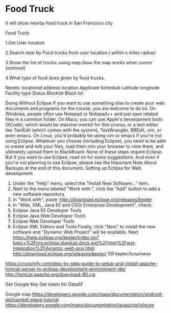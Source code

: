 # Food Truck
It will show nearby food truck in San Francisco city


Food Truck

1.Get User location

2.Search near by Food trucks from user location.( within x miles radius)

3.Show the list of trucks:  using map.(how the map works when zoom/ zoomout)

4.What type of food does given by food trucks.

Needs:
locationid
address
location
Applicant
Schedule
Latitude longitude
Facility type
Status
Blocklot
Block
lot



































Doing Without Eclipse
If you want to use something else to create your web documents and programs for the course, you are welcome to do so. On Windows, people often use Notepad or Notepad++ and just save related files in a common folder. On Macs, you can use Apple's development tools (XCode), which would be massive overkill for this course, or a text editor like TextEdit (which comes with the system), TextWrangler, BBEdit, vim, or even emacs. On Linux, you'd probably be using vim or emacs if you're not using Eclipse.
Whatever you choose (including Eclipse), you need to be able to create and edit your files, load them into your browser to view them, and ultimately upload them to BlackBoard. None of these steps require Eclipse. But if you want to use Eclipse, read on for some suggestions. And even if you're not planning to use Eclipse, please see the Important Note About Backups at the end of this document.
Setting up Eclipse for Web development
1.	Under the "Help" menu, select the "Install New Software..." item.
2.	Next to the menu labeled "Work with:", click the "Add" button to add a new software repository.
3.	In "Work with", paste: http://download.eclipse.org/releases/kepler
4.	In "Web, XML, Java EE and OSGi Enterprise Development", check:
1.	Eclipse Java EE Developer Tools
2.	Eclipse Java Web Developer Tools
3.	Eclipse Web Developer Tools
4.	Eclipse XML Editors and Tools
Finally, click "Next" to install the new software and "Dynamic Web Project" will be available.
Next
https://help.eclipse.org/kepler/index.jsp?topic=%2Forg.eclipse.stardust.docs.wst%2Fhtml%2Fwst-integration%2Fdynamic-web-proj.html
http://download.eclipse.org/releases/kepler/   OR kepler/luna/neon

https://crunchify.com/step-by-step-guide-to-setup-and-install-apache-tomcat-server-in-eclipse-development-environment-ide/
http://tomcat.apache.org/download-80.cgi

Get Google Key
Get token for DataSF

Google map
https://developers.google.com/maps/documentation/android-api/current-place-tutorial
https://developers.google.com/maps/documentation/javascript/places
